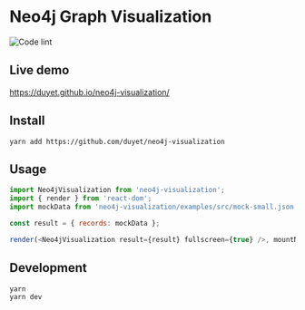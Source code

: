 # Neo4j Graph Visualization

![Code lint](https://github.com/duyet/neo4j-visualization/workflows/Code%20lint/badge.svg)


## Live demo

https://duyet.github.io/neo4j-visualization/

## Install 

```
yarn add https://github.com/duyet/neo4j-visualization
```

## Usage

```js
import Neo4jVisualization from 'neo4j-visualization';
import { render } from 'react-dom';
import mockData from 'neo4j-visualization/examples/src/mock-small.json';

const result = { records: mockData };

render(<Neo4jVisualization result={result} fullscreen={true} />, mountNode);
```

## Development

```
yarn
yarn dev
```